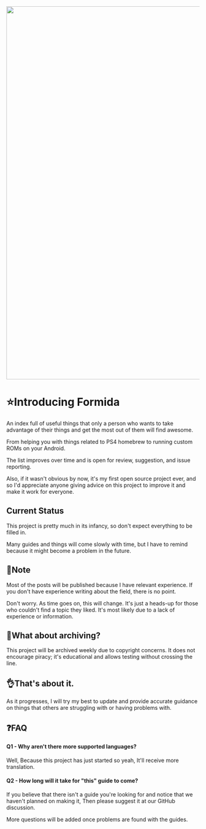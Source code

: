 <img title="" src="https://pjrjxbdononaezaz.public.blob.vercel-storage.com/Group%20508-41at10zakeHK5PXjA6I4Brh2ViKUTO.png" alt="" data-align="center" width="972">

# ⭐Introducing Formida

An index full of useful things that only a person who wants to take advantage of their things and get the most out of them will find awesome.

From helping you with things related to PS4 homebrew to running custom ROMs on your Android.

The list improves over time and is open for review, suggestion, and issue reporting.

Also, if it wasn't obvious by now, it's my first open source project ever, and so I'd appreciate anyone giving advice on this project to improve it and make it work for everyone.

## Current Status

This project is pretty much in its infancy, so don't expect everything to be filled in.

Many guides and things will come slowly with time, but I have to remind because it might become a problem in the future.

## 📒Note

Most of the posts will be published because I have relevant experience. If you don't have experience writing about the field, there is no point.

Don't worry. As time goes on, this will change. It's just a heads-up for those who couldn't find a topic they liked. It's most likely due to a lack of experience or information.

## 🤔What about archiving?

This project will be archived weekly due to copyright concerns. It does not encourage piracy; it's educational and allows testing without crossing the line.

## 👌That's about it.

As it progresses, I will try my best to update and provide accurate guidance on things that others are struggling with or having problems with.

## ❓FAQ

#### Q1 - Why aren't there more supported languages?


Well, Because this project has just started so yeah, It'll receive more translation.

#### Q2 - How long will it take for "this" guide to come?

If you believe that there isn't a guide you're looking for and notice that we haven't planned on making it, Then please suggest it at our GitHub discussion.

More questions will be added once problems are found with the guides.
